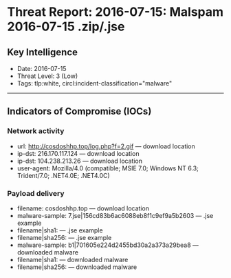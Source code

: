 # Threat Report: 2016-07-15: Malspam 2016-07-15 .zip/.jse


## Key Intelligence
* Date: 2016-07-15
* Threat Level: 3 (Low)
* Tags: tlp:white, circl:incident-classification="malware"

---

## Indicators of Compromise (IOCs)
### Network activity
* url: http://cosdoshhp.top/log.php?f=2.gif — download location
* ip-dst: 216.170.117.124 — download location
* ip-dst: 104.238.213.26 — download location
* user-agent: Mozilla/4.0 (compatible; MSIE 7.0; Windows NT 6.3; Trident/7.0; .NET4.0E; .NET4.0C)

### Payload delivery
* filename: cosdoshhp.top — download location
* malware-sample: 7.jse|156cd83b6ac6088eb8f1c9ef9a5b2603 — .jse example
* filename|sha1: <sha1> — .jse example
* filename|sha256: <sha256> — .jse example
* malware-sample: b1|701605e224d2455bd30a2a373a29bea8 — downloaded malware
* filename|sha1: <sha1> — downloaded malware
* filename|sha256: <sha256> — downloaded malware
